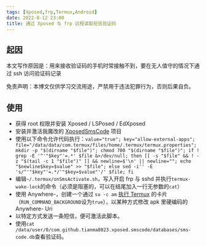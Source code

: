```yaml
---
tags: [Xposed,frp,Termux,Android]
date: 2022-8-12 23:00
title: 通过 Xposed 与 frp 远程读取短信验证码
---
```


## 起因

本文写作原因是：用来接收验证码的手机时常接触不到，要在无人值守的情况下通过 ssh 访问验证码记录

免责声明：本博文仅供学习交流用途，严禁用于违法犯罪行为，否则后果自负。

## 使用

- 获得 root 权限并安装 Xposed / LSPosed / EdXposed
- 安装并激活我魔改的 [XposedSmsCode](https://github.com/Young-Lord/XposedSmsCodeTermux) 项目
- 使用以下命令允许代码执行：`value="true"; key="allow-external-apps"; file="/data/data/com.termux/files/home/.termux/termux.properties"; mkdir -p "$(dirname "$file")"; chmod 700 "$(dirname "$file")"; if ! grep -E '^'"$key"'=.*' $file &>/dev/null; then [[ -s "$file" && ! -z "$(tail -c 1 "$file")" ]] && newline=$'\n' || newline=""; echo "$newline$key=$value" >> "$file"; else sed -i'' -E 's/^'"$key"'=.*/'"$key=$value"'/' $file; fi`
- 编辑`~/.termux/onSmsActivate.sh`，写入开启 frp 与 sshd 并执行`termux-wake-lock`的命令（必须是阻塞的，可以在结尾加入一行无参数的`cat`）
- 使用 Anywhere-，创建一个通过 `su -c am` [执行 Termux](https://github.com/termux/termux-app/wiki/RUN_COMMAND-Intent#top-command-with-am-startservice-command) 的卡片（`RUN_COMMAND_BACKGROUND`设为`true`），以某种方式修改 apk 里硬编码的 Anywhere- Uri
- 以特定方式发送一条短信，便可激活此脚本。
- 使用`cat /data/user/0/com.github.tianma8023.xposed.smscode/databases/sms-code.db`查看验证码。
